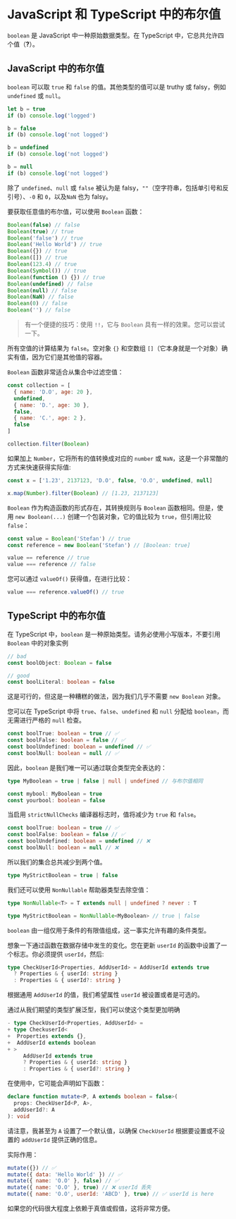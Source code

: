 # JavaScript 和 TypeScript 中的布尔值

`boolean` 是 JavaScript 中一种原始数据类型。在 TypeScript 中，它总共允许四个值（**?**）。

## JavaScript 中的布尔值

`boolean` 可以取 `true` 和 `false` 的值。其他类型的值可以是 truthy 或 falsy，例如 `undefined` 或 `null`。

```js
let b = true
if (b) console.log('logged')

b = false
if (b) console.log('not logged')

b = undefined
if (b) console.log('not logged')

b = null
if (b) console.log('not logged')
```

除了 `undefined`、`null` 或 `false` 被认为是 falsy，`""`（空字符串，包括单引号和反引号）、`-0` 和 `0`，以及`NaN` 也为 falsy。

要获取任意值的布尔值，可以使用 `Boolean` 函数：

```js
Boolean(false) // false
Boolean(true) // true
Boolean('false') // true
Boolean('Hello World') // true
Boolean({}) // true
Boolean([]) // true
Boolean(123.4) // true
Boolean(Symbol()) // true
Boolean(function () {}) // true
Boolean(undefined) // false
Boolean(null) // false
Boolean(NaN) // false
Boolean(0) // false
Boolean('') // false
```

> 有一个便捷的技巧：使用 `!!`，它与 `Boolean` 具有一样的效果。您可以尝试一下。

所有空值的计算结果为 `false`。空对象 `{}` 和空数组 `[]`（它本身就是一个对象）确实有值，因为它们是其他值的容器。

`Boolean` 函数非常适合从集合中过滤空值：

```js
const collection = [
  { name: 'D.O', age: 20 },
  undefined,
  { name: 'D.', age: 30 },
  false,
  { name: 'C.', age: 2 },
  false
]

collection.filter(Boolean)
```

如果加上 `Number`，它将所有的值转换成对应的 `number` 或 `NaN`，这是一个非常酷的方式来快速获得实际值:

```js
const x = ['1.23', 2137123, 'D.O', false, 'O.O', undefined, null]

x.map(Number).filter(Boolean) // [1.23, 2137123]
```

`Boolean` 作为构造函数的形式存在，其转换规则与 `Boolean` 函数相同。但是，使用 `new Boolean(...)` 创建一个包装对象，它的值比较为 `true`，但引用比较 `false`：

```js
const value = Boolean('Stefan') // true
const reference = new Boolean('Stefan') // [Boolean: true]

value == reference // true
value === reference // false
```

您可以通过 `valueOf()` 获得值，在进行比较：

```js
value === reference.valueOf() // true
```

## TypeScript 中的布尔值

在 TypeScript 中，`boolean` 是一种原始类型。请务必使用小写版本，不要引用 `Boolean` 中的对象实例

```ts
// bad
const boolObject: Boolean = false

// good
const boolLiteral: boolean = false
```

这是可行的，但这是一种糟糕的做法，因为我们几乎不需要 `new Boolean` 对象。

您可以在 TypeScript 中将 `true`、`false`、`undefined` 和 `null` 分配给 `boolean`，而无需进行严格的 `null` 检查。

```ts
const boolTrue: boolean = true // ✅
const boolFalse: boolean = false // ✅
const boolUndefined: boolean = undefined // ✅
const boolNull: boolean = null // ✅
```

因此，`boolean` 是我们唯一可以通过联合类型完全表达的：

```ts
type MyBoolean = true | false | null | undefined // 与布尔值相同

const mybool: MyBoolean = true
const yourbool: boolean = false
```

当启用 `strictNullChecks` 编译器标志时，值将减少为 `true` 和 `false`。

```ts
const boolTrue: boolean = true // ✅
const boolFalse: boolean = false // ✅
const boolUndefined: boolean = undefined // ❌
const boolNull: boolean = null // ❌
```

所以我们的集合总共减少到两个值。

```ts
type MyStrictBoolean = true | false
```

我们还可以使用 `NonNullable` 帮助器类型去除空值：

```ts
type NonNullable<T> = T extends null | undefined ? never : T

type MyStrictBoolean = NonNullable<MyBoolean> // true | false
```

`boolean` 由一组仅用于条件的有限值组成，这一事实允许有趣的条件类型。

想象一下通过函数在数据存储中发生的变化。您在更新 `userId` 的函数中设置了一个标志。你必须提供 `userId`，然后:

```ts
type CheckUserId<Properties, AddUserId> = AddUserId extends true
  ? Properties & { userId: string }
  : Properties & { userId?: string }
```

根据通用 `AddUserId` 的值，我们希望属性 `userId` 被设置或者是可选的。

通过从我们期望的类型扩展泛型，我们可以使这个类型更加明确

```ts
- type CheckUserId<Properties, AddUserId> =
+ type CheckuserId<
+  Properties extends {},
+  AddUserId extends boolean
+ >
     AddUserId extends true
     ? Properties & { userId: string }
     : Properties & { userId?: string }
```

在使用中，它可能会声明如下函数：

```ts
declare function mutate<P, A extends boolean = false>(
  props: CheckUserId<P, A>,
  addUserId?: A
): void
```

请注意，我甚至为 `A` 设置了一个默认值，以确保 `CheckUserId` 根据要设置或不设置的 `addUserId` 提供正确的信息。

实际作用：

```js
mutate({}) // ✅
mutate({ data: 'Hello World' }) // ✅
mutate({ name: 'O.O' }, false) // ✅
mutate({ name: 'O.O' }, true) // ❌ userId 丢失
mutate({ name: 'O.O', userId: 'ABCD' }, true) // ✅ userId is here
```

如果您的代码很大程度上依赖于真值或假值，这将非常方便。
